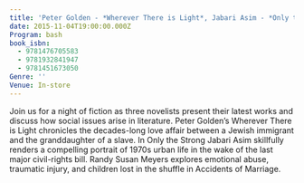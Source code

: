 ```yaml
---
title: 'Peter Golden - *Wherever There is Light*, Jabari Asim - *Only the Strong*, Randy Susan Meyers - *Accidents of Marriage*'
date: 2015-11-04T19:00:00.000Z
Program: bash
book_isbn:
  - 9781476705583
  - 9781932841947
  - 9781451673050
Genre: ''
Venue: In-store
---
```


Join us for a night of fiction as three novelists present their latest works and discuss how social issues arise in literature. Peter Golden’s Wherever There is Light chronicles the decades-long love affair between a Jewish immigrant and the granddaughter of a slave. In Only the Strong Jabari Asim skillfully renders a compelling portrait of 1970s urban life in the wake of the last major civil-rights bill. Randy Susan Meyers explores emotional abuse, traumatic injury, and children lost in the shuffle in Accidents of Marriage.
